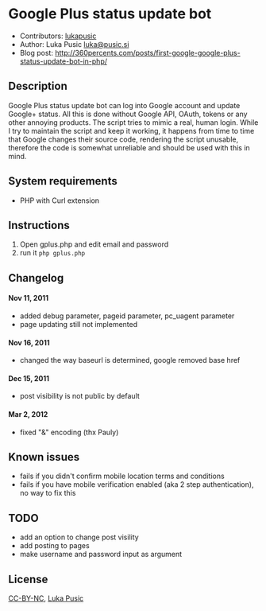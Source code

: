 # Google Plus status update bot

* Contributors: [lukapusic](https://github.com/lukapusic)
* Author: Luka Pusic <luka@pusic.si>
* Blog post: http://360percents.com/posts/first-google-google-plus-status-update-bot-in-php/

## Description
Google Plus status update bot can log into Google account and update Google+ status. All this is done without Google API,
OAuth, tokens or any other annoying products. The script tries to mimic a real, human login. While I try to maintain the script and keep it working, it happens from time to time that Google changes their source code, rendering the script unusable, therefore the code is somewhat unreliable and should be used with this in mind.

## System requirements
* PHP with Curl extension

## Instructions
1. Open gplus.php and edit email and password
2. run it ```php gplus.php```

## Changelog

#### Nov 11, 2011
* added debug parameter, pageid parameter, pc_uagent parameter
* page updating still not implemented

#### Nov 16, 2011
* changed the way baseurl is determined, google removed base href

#### Dec 15, 2011
* post visibility is not public by default

#### Mar 2, 2012
* fixed "&" encoding (thx Pauly)

## Known issues
* fails if you didn't confirm mobile location terms and conditions
* fails if you have mobile verification enabled (aka 2 step authentication), no way to fix this

## TODO
* add an option to change post visility
* add posting to pages
* make username and password input as argument

## License
[CC-BY-NC](https://creativecommons.org/licenses/by-nc/2.0/), [Luka Pusic](http://pusic.si)
